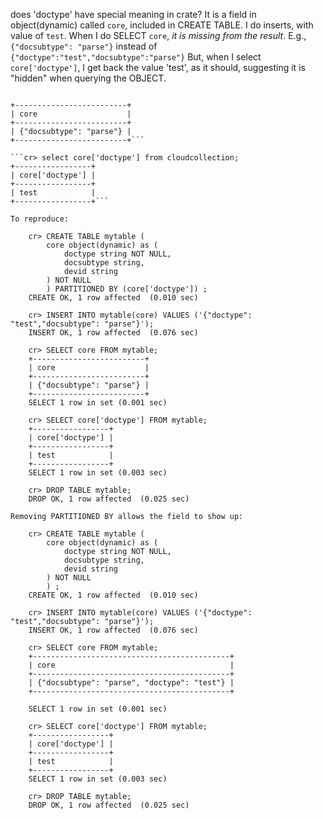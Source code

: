
does 'doctype' have special meaning in crate?  It is a field in object(dynamic) called `core`, included in CREATE TABLE. I do inserts, with value of `test`.  When I do SELECT `core`, *it is missing from the result*.  E.g., `{"docsubtype": "parse"}` instead of `{"doctype":"test","docsubtype":"parse"}`  But, when I select `core['doctype']`, I get back the value 'test', as it should, suggesting it is "hidden" when querying the OBJECT.  


```cr> select core from mytable;

+-------------------------+
| core                    |
+-------------------------+
| {"docsubtype": "parse"} |
+-------------------------+```

```cr> select core['doctype'] from cloudcollection;
+-----------------+
| core['doctype'] |
+-----------------+
| test            |
+-----------------+```

To reproduce:

	cr> CREATE TABLE mytable (
		core object(dynamic) as (
			doctype string NOT NULL,
			docsubtype string,
			devid string 
		) NOT NULL
		) PARTITIONED BY (core['doctype']) ;
	CREATE OK, 1 row affected  (0.010 sec)
	
	cr> INSERT INTO mytable(core) VALUES ('{"doctype": "test","docsubtype": "parse"}');
	INSERT OK, 1 row affected  (0.076 sec)

	cr> SELECT core FROM mytable;
	+-------------------------+
	| core                    |
	+-------------------------+
	| {"docsubtype": "parse"} |
	+-------------------------+
	SELECT 1 row in set (0.001 sec)
	
	cr> SELECT core['doctype'] FROM mytable;
	+-----------------+
	| core['doctype'] |
	+-----------------+
	| test            |
	+-----------------+
	SELECT 1 row in set (0.003 sec)
	
	cr> DROP TABLE mytable;
	DROP OK, 1 row affected  (0.025 sec)

Removing PARTITIONED BY allows the field to show up:

	cr> CREATE TABLE mytable (
		core object(dynamic) as (
			doctype string NOT NULL,
			docsubtype string,
			devid string 
		) NOT NULL
		) ;
	CREATE OK, 1 row affected  (0.010 sec)
	
	cr> INSERT INTO mytable(core) VALUES ('{"doctype": "test","docsubtype": "parse"}');
	INSERT OK, 1 row affected  (0.076 sec)

	cr> SELECT core FROM mytable;
	+--------------------------------------------+
	| core                                       |
	+--------------------------------------------+
	| {"docsubtype": "parse", "doctype": "test"} |
	+--------------------------------------------+

	SELECT 1 row in set (0.001 sec)
	
	cr> SELECT core['doctype'] FROM mytable;
	+-----------------+
	| core['doctype'] |
	+-----------------+
	| test            |
	+-----------------+
	SELECT 1 row in set (0.003 sec)
	
	cr> DROP TABLE mytable;
	DROP OK, 1 row affected  (0.025 sec)
	